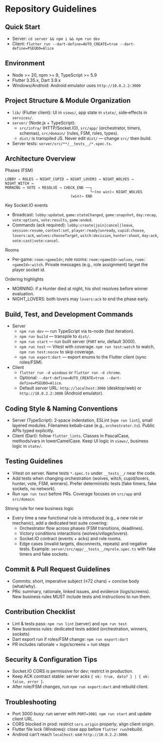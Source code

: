 # Repository Guidelines

## Quick Start
- Server: `cd server && npm i && npm run dev`
- Client: `flutter run --dart-define=AUTO_CREATE=true --dart-define=PSEUDO=Alice`

## Environment
- Node >= 20, npm >= 9, TypeScript >= 5.9
- Flutter 3.35.x, Dart 3.9.x
- Windows/Android: Android emulator uses `http://10.0.2.2:3000`

## Project Structure & Module Organization
- `lib/` (Flutter client): UI in `views/`, app state in `state/`, side‑effects in `services/`.
- `server/` (Node.js + TypeScript):
  - `src/infra/` (HTTP/Socket.IO), `src/app/` (orchestrator, timers, schemas), `src/domain/` (rules, FSM, roles, types).
  - `dist/` is transpiled JS. Never edit `dist/` — change `src/` then build.
- Server tests: `server/src/**/__tests__/*.spec.ts`.

## Architecture Overview
Phases (FSM)
```
LOBBY → ROLES → NIGHT_CUPID → NIGHT_LOVERS → NIGHT_WOLVES → NIGHT_WITCH →
MORNING → VOTE → RESOLVE → CHECK_END ──┐
                                       └─(no win)→ NIGHT_WOLVES
                              (win)→ END
```

Key Socket.IO events
- Broadcast: `lobby:updated`, `game:stateChanged`, `game:snapshot`, `day:recap`, `vote:options`, `vote:results`, `game:ended`.
- Commands (ack required): `lobby:create|join|cancel|leave`, `session:resume`, `context:set`,
  `player:ready|unready`, `cupid:choose`, `lovers:ack`, `wolves:chooseTarget`, `witch:decision`,
  `hunter:shoot`, `day:ack`, `vote:cast|vote:cancel`.

Rooms
- Per‑game: `room:<gameId>`; role rooms: `room:<gameId>:wolves`, `room:<gameId>:witch`.
  Private messages (e.g., role assignment) target the player socket id.

Ordering highlights
- MORNING: if a Hunter died at night, his shot resolves before winner evaluation.
- NIGHT_LOVERS: both lovers may `lovers:ack` to end the phase early.

## Build, Test, and Development Commands
- Server
  - `npm run dev` — run TypeScript via ts-node (fast iteration).
  - `npm run build` — transpile to `dist/`.
  - `npm run start` — run built server (`PORT` env, default 3000).
  - `npm run test` — Vitest with coverage. `npm run test:watch` to watch, `npm run test:nocov` to skip coverage.
  - `npm run export:dart` — export enums to the Flutter client (sync roles/FSM).
- Client
  - `flutter run -d windows` or `flutter run -d chrome`.
  - Optional: `--dart-define=AUTO_CREATE=true --dart-define=PSEUDO=Alice`.
  - Default server URL: `http://localhost:3000` (desktop/web) or `http://10.0.2.2:3000` (Android emulator).

## Coding Style & Naming Conventions
- Server (TypeScript): 2‑space indentation, ESLint (`npm run lint`), small layered modules. Filenames kebab‑case (e.g., `orchestrator.ts`). Public APIs typed explicitly.
- Client (Dart): follow `flutter_lints`. Classes in PascalCase, methods/vars in lowerCamelCase. Keep UI logic in `views/`, business logic in `state/`.

## Testing Guidelines
- Vitest on server. Name tests `*.spec.ts` under `__tests__/` near the code.
- Add tests when changing orchestration (wolves, witch, cupid/lovers, hunter, vote, FSM, winners). Prefer deterministic tests (fake timers, fake sockets, no network).
- Run `npm run test` before PRs. Coverage focuses on `src/app` and `src/domain`.

Strong rule for new business logic
- Every time a new functional rule is introduced (e.g., a new role or mechanic), add a dedicated test suite covering:
  - Orchestrator flow across phases (FSM transitions, deadlines).
  - Victory conditions interactions (wolves/village/lovers).
  - Socket.IO contract (events + acks) and role rooms.
  - Edge cases (invalid targets, disconnects, repeats) and negative tests.
  Example: `server/src/app/__tests__/myrole.spec.ts` with fake timers and fake sockets.

## Commit & Pull Request Guidelines
- Commits: short, imperative subject (≤72 chars) + concise body (what/why).
- PRs: summary, rationale, linked issues, and evidence (logs/screens). New business rules MUST include tests and instructions to run them.

## Contribution Checklist
- Lint & tests pass: `npm run lint` (server) and `npm run test`
- New business rules: dedicated tests added (orchestration, winners, sockets)
- Dart export run if roles/FSM change: `npm run export:dart`
- PR includes rationale + logs/screens + run steps

## Security & Configuration Tips
- Socket.IO CORS is permissive for dev; restrict in production.
- Keep ACK contract stable: server acks `{ ok: true, data? } | { ok: false, error }`.
- After role/FSM changes, run `npm run export:dart` and rebuild client.

## Troubleshooting
- Port 3000 busy: run server with `PORT=3001 npm run start` and update client URL.
- CORS blocked in prod: restrict `cors.origin` properly; align client origin.
- Flutter file lock (Windows): close app before `flutter run`/rebuild.
- Android can’t reach `localhost`: use `http://10.0.2.2:3000`.
